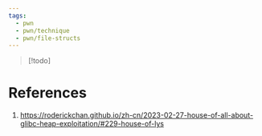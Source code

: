 ```yaml
---
tags:
  - pwn
  - pwn/technique
  - pwn/file-structs
---
```

> [!todo]

# References
1. https://roderickchan.github.io/zh-cn/2023-02-27-house-of-all-about-glibc-heap-exploitation/#229-house-of-lys
